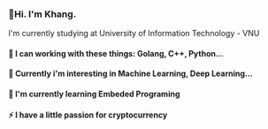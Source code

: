
### 👋Hi. I'm Khang. 
I'm currently studying at University of Information Technology - VNU 
#### 🌱 I can working with these things: Golang, C++, Python...
#### 🌱 Currently i'm interesting in Machine Learning, Deep Learning...
#### 🌱 I'm currently learning Embeded Programing
#### ⚡ I have a little passion for cryptocurrency




